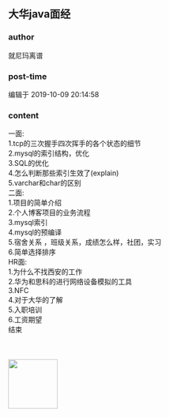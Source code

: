 ## 大华java面经
### author 
就尼玛离谱
### post-time 

编辑于  2019-10-09 20:14:58
### content 
<div class="post-topic-des nc-post-content">
 一面:
 <br/>
 1.tcp的三次握手四次挥手的各个状态的细节
 <br/>
 2.mysql的索引结构，优化
 <br/>
 3.SQL的优化
 <br/>
 4.怎么判断那些索引生效了(explain)
 <br/>
 5.varchar和char的区别
 <br/>
 二面:
 <br/>
 1.项目的简单介绍
 <br/>
 2.个人博客项目的业务流程
 <br/>
 3.mysql索引
 <br/>
 4.mysql的预编译
 <br/>
 5.宿舍关系 ，班级关系，成绩怎么样，社团，实习
 <br/>
 6.简单选择排序
 <br/>
 HR面:
 <br/>
 1.为什么不找西安的工作
 <br/>
 2.华为和思科的进行网络设备模拟的工具
 <br/>
 3.NFC
 <br/>
 4.对于大华的了解
 <br/>
 5.入职培训
 <br/>
 6.工资期望
 <br/>
 结束
 <br/>
 <br/>
 <br/>
 <br/>
 <img data-card-emoji="[万事顺利]" height="100px" src="https://uploadfiles.nowcoder.com/images/20191018/63_1571398763964_4A47A0DB6E60853DEDFCFDF08A5CA249" width="100px"/>
</div>
